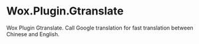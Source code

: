 # Wox.Plugin.Gtranslate
Wox Plugin Gtranslate. 
Call Google translation for fast translation between Chinese and English.